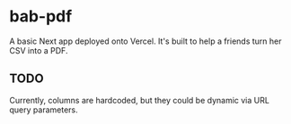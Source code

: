 # bab-pdf

A basic Next app deployed onto Vercel. It's built to help a friends turn her CSV into a PDF. 

## TODO

Currently, columns are hardcoded, but they could be dynamic via URL query parameters.
